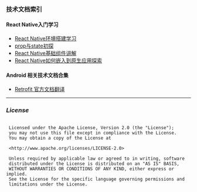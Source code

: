 ### 技术文档索引
#### React Native入门学习
* [React Native环境搭建学习][0]
* [prop与state初探][1]
* [React Native基础组件讲解][2]
* [React Native如何嵌入到原生应用探索][3]

#### Android 相关技术文档合集
* [Retrofit 官方文档翻译][4]

------------------

### <i>License</i>
```Copyright 2017 itingchunyu
        
 Licensed under the Apache License, Version 2.0 (the "License");
 you may not use this file except in compliance with the License.
 You may obtain a copy of the License at
         
 <http://www.apache.org/licenses/LICENSE-2.0>
        
 Unless required by applicable law or agreed to in writing, software
 distributed under the License is distributed on an "AS IS" BASIS,
 WITHOUT WARRANTIES OR CONDITIONS OF ANY KIND, either express or implied.
 See the License for the specific language governing permissions and
 limitations under the License.
```


[0]:https://github.com/liyanxi/TechnologyDoc/blob/master/doc/react-native/React%20Native%E7%8E%AF%E5%A2%83%E6%90%AD%E5%BB%BA.md
[1]:https://github.com/liyanxi/TechnologyDoc/blob/master/doc/react-native/props%E4%B8%8Estate.md
[2]:https://github.com/liyanxi/TechnologyDoc/blob/master/doc/react-native/React%20Native%E5%9F%BA%E7%A1%80%E7%BB%84%E4%BB%B6.md
[3]:https://github.com/liyanxi/TechnologyDoc/blob/master/doc/react-native/React%20Native%E5%B5%8C%E5%85%A5%E5%88%B0%E7%8E%B0%E6%9C%89%E5%8E%9F%E7%94%9F%E5%BA%94%E7%94%A8.md
[4]:https://github.com/liyanxi/TechnologyDoc/blob/master/doc/android/retrofit-best-practice.md

